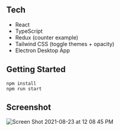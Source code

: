 ## Tech

- React
- TypeScript
- Redux (counter example)
- Tailwind CSS (toggle themes + opacity)
- Electron Desktop App

## Getting Started

```
npm install
npm run start
```

## Screenshot

![Screen Shot 2021-08-23 at 12 08 45 PM](https://user-images.githubusercontent.com/70355008/130488448-93f07fc6-e3ed-4a50-b412-02cac7c8ef10.png)
